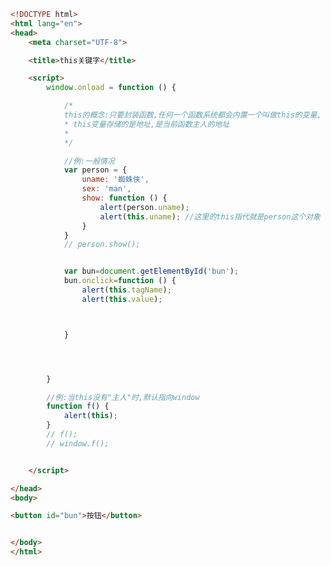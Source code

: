 
<BlogInfo id="281" title="72.this关键字" author="白日梦想猿" pv=0 read_times=0 pre_cost_time="0分49秒" category="js学习" tag_list="['js学习']" create_time="2020.12.17 12:46:26" update_time="2020.12.17 13:05:02" />

```html
<!DOCTYPE html>
<html lang="en">
<head>
    <meta charset="UTF-8">

    <title>this关键字</title>

    <script>
        window.onload = function () {

            /*
            this的概念:只要封装函数,任何一个函数系统都会内置一个叫做this的变量,
            * this变量存储的是地址,是当前函数主人的地址
            *
            */

            //例:一般情况
            var person = {
                uname: '蜘蛛侠',
                sex: 'man',
                show: function () {
                    alert(person.uname);
                    alert(this.uname); //这里的this指代就是person这个对象
                }
            }
            // person.show();


            var bun=document.getElementById('bun');
            bun.onclick=function () {
                alert(this.tagName);
                alert(this.value);



            }




        }

        //例:当this没有"主人"时,默认指向window
        function f() {
            alert(this);
        }
        // f();
        // window.f();


    </script>

</head>
<body>

<button id="bun">按钮</button>


</body>
</html>
```
